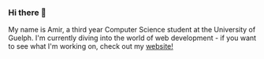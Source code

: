 ### Hi there 👋

My name is Amir, a third year Computer Science student at the University of Guelph. I'm currently diving into the world of web development - if you want to see what I'm working on, check out my <a href="https://amirhasrati.com">website!</a>

